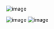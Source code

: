 ![image](https://github.com/gryrryfh/web-programming/assets/50912987/cafa3934-0f6c-4617-8aeb-312242276831)

![image](https://github.com/gryrryfh/web-programming/assets/50912987/723f9094-ee85-4105-b6e1-45d08c7930d2)
![image](https://github.com/gryrryfh/web-programming/assets/50912987/f65ea199-29db-405e-a200-40c257d30ada)
